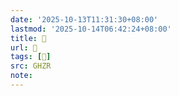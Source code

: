 ```yaml
---
date: '2025-10-13T11:31:30+08:00'
lastmod: '2025-10-14T06:42:24+08:00'
title: 󰩬
url: 󰩬
tags: [𤲍]
src: GHZR
note:
---
```

